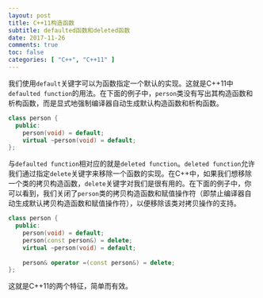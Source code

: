 ```yaml
---
layout: post
title: C++11构造函数
subtitle: defaulted函数和deleted函数
date: 2017-11-26
comments: true
toc: false
categories: [ "C++", "C++11" ]
---
```


我们使用`default`关键字可以为函数指定一个默认的实现。这就是C++11中`defaulted function`的用法。在下面的例子中，`person`类没有写出其构造函数和析构函数，而是显式地强制编译器自动生成默认构造函数和析构函数。

```cpp
class person {
  public:
    person(void) = default;
    virtual ~person(void) = default;
};
```
与`defaulted function`相对应的就是`deleted function`。`deleted function`允许我们通过指定`delete`关键字来移除一个函数的实现。在C++中，如果我们想移除一个类的拷贝构造函数，`delete`关键字对我们是很有用的。在下面的例子中，你可以看到，我们关闭了`person`类的拷贝构造函数和赋值操作符（即禁止编译器自动生成默认拷贝构造函数和赋值操作符），以便移除该类对拷贝操作的支持。

```cpp
class person {
  public:
    person(void) = default;
    person(const person&) = delete;
    virtual ~person(void) = default;
    
    person& operator =(const person&) = delete;
};
```
这就是C++11的两个特征，简单而有效。